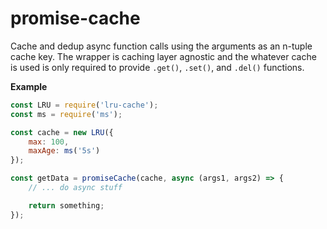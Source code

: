 promise-cache
=============

Cache and dedup async function calls using the arguments as an n-tuple
cache key. The wrapper is caching layer agnostic and the whatever cache
is used is only required to provide `.get()`, `.set()`, and `.del()`
functions.

**Example**

```js
const LRU = require('lru-cache');
const ms = require('ms');

const cache = new LRU({
	max: 100,
	maxAge: ms('5s')
});

const getData = promiseCache(cache, async (args1, args2) => {
	// ... do async stuff

	return something;
});
```
